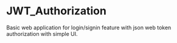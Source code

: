 # JWT_Authorization
Basic web application for login/signin feature with json web token authorization with simple UI.
